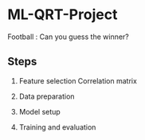# ML-QRT-Project
Football : Can you guess the winner?


## Steps
1. Feature selection
Correlation matrix

2. Data preparation

3. Model setup

4. Training and evaluation